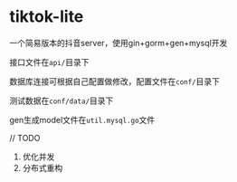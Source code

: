 # tiktok-lite

一个简易版本的抖音server，使用gin+gorm+gen+mysql开发

接口文件在`api/`目录下

数据库连接可根据自己配置做修改，配置文件在`conf/`目录下

测试数据在`conf/data/`目录下

gen生成model文件在`util.mysql.go`文件

// TODO

1. 优化并发
2. 分布式重构